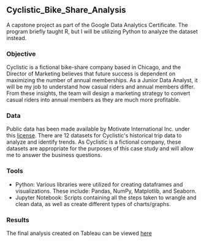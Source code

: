 ## Cyclistic_Bike_Share_Analysis

A capstone project as part of the Google Data Analytics Certificate. The program briefly taught R, but I will be utilizing Python to analyze the dataset instead.

### Objective

Cyclistic is a fictional bike-share company based in Chicago, and the Director of Marketing believes that future success is dependent on maximizing the number of annual memberships. As a Junior Data Analyst, it will be my job to understand how casual riders and annual members differ. From these insights, the team will design a marketing strategy to convert casual riders into annual members as they are much more profitable.

### Data

Public data has been made available by Motivate International Inc. under this [license](https://ride.divvybikes.com/data-license-agreement). There are 12 datasets for Cyclistic's historical trip data to analyze and identify trends. As Cyclistic is a fictional company, these datasets are appropriate for the purposes of this case study and will allow me to answer the business questions.

### Tools

- Python: Various libraries were utilized for creating dataframes and visualizations. These include: Pandas, NumPy, Matplotlib, and Seaborn.
- Jupyter Notebook: Scripts containing all the steps taken to wrangle and clean data, as well as create different types of charts/graphs.

### Results

The final analysis created on Tableau can be viewed [here](https://public.tableau.com/app/profile/bryan.lim3944/viz/CyclisticBike-shareData/CyclisticBike-shareData)
